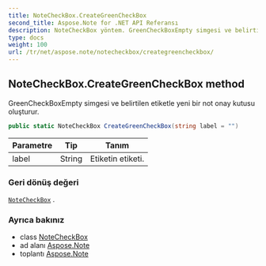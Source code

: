 ```yaml
---
title: NoteCheckBox.CreateGreenCheckBox
second_title: Aspose.Note for .NET API Referansı
description: NoteCheckBox yöntem. GreenCheckBoxEmpty simgesi ve belirtilen etiketle yeni bir not onay kutusu oluşturur.
type: docs
weight: 100
url: /tr/net/aspose.note/notecheckbox/creategreencheckbox/
---
```

## NoteCheckBox.CreateGreenCheckBox method

GreenCheckBoxEmpty simgesi ve belirtilen etiketle yeni bir not onay kutusu oluşturur.

```csharp
public static NoteCheckBox CreateGreenCheckBox(string label = "")
```

| Parametre | Tip | Tanım |
| --- | --- | --- |
| label | String | Etiketin etiketi. |

### Geri dönüş değeri

[`NoteCheckBox`](../) .

### Ayrıca bakınız

* class [NoteCheckBox](../)
* ad alanı [Aspose.Note](../../notecheckbox/)
* toplantı [Aspose.Note](../../../)


